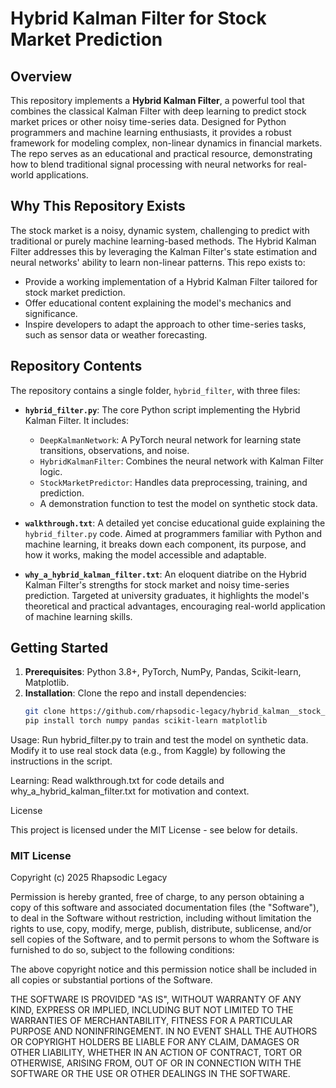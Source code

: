 # Hybrid Kalman Filter for Stock Market Prediction

## Overview 

This repository implements a **Hybrid Kalman Filter**, a powerful tool that combines the classical Kalman Filter with deep learning to predict stock market prices or other noisy time-series data. Designed for Python programmers and machine learning enthusiasts, it provides a robust framework for modeling complex, non-linear dynamics in financial markets. The repo serves as an educational and practical resource, demonstrating how to blend traditional signal processing with neural networks for real-world applications. 
  
## Why This Repository Exists  
 
The stock market is a noisy, dynamic system, challenging to predict with traditional or purely machine learning-based methods. The Hybrid Kalman Filter addresses this by leveraging the Kalman Filter's state estimation and neural networks' ability to learn non-linear patterns. This repo exists to: 
 
- Provide a working implementation of a Hybrid Kalman Filter tailored for stock market prediction.  
- Offer educational content explaining the model's mechanics and significance. 
- Inspire developers to adapt the approach to other time-series tasks, such as sensor data or weather forecasting.

## Repository Contents  
 
The repository contains a single folder, `hybrid_filter`, with three files: 
   
- **`hybrid_filter.py`**: The core Python script implementing the Hybrid Kalman Filter. It includes:  
  - `DeepKalmanNetwork`: A PyTorch neural network for learning state transitions, observations, and noise. 
  - `HybridKalmanFilter`: Combines the neural network with Kalman Filter logic.
  - `StockMarketPredictor`: Handles data preprocessing, training, and prediction.
  - A demonstration function to test the model on synthetic stock data.

- **`walkthrough.txt`**: A detailed yet concise educational guide explaining the `hybrid_filter.py` code. Aimed at programmers familiar with Python and machine learning, it breaks down each component, its purpose, and how it works, making the model accessible and adaptable.

- **`why_a_hybrid_kalman_filter.txt`**: An eloquent diatribe on the Hybrid Kalman Filter's strengths for stock market and noisy time-series prediction. Targeted at university graduates, it highlights the model's theoretical and practical advantages, encouraging real-world application of machine learning skills.

## Getting Started

1. **Prerequisites**: Python 3.8+, PyTorch, NumPy, Pandas, Scikit-learn, Matplotlib.
2. **Installation**: Clone the repo and install dependencies:
   ```bash
   git clone https://github.com/rhapsodic-legacy/hybrid_kalman__stock_price_prediction.git
   pip install torch numpy pandas scikit-learn matplotlib


Usage: Run hybrid_filter.py to train and test the model on synthetic data. Modify it to use real stock data (e.g., from Kaggle) by following the instructions in the script.

Learning: Read walkthrough.txt for code details and why_a_hybrid_kalman_filter.txt for motivation and context.

License


This project is licensed under the MIT License - see below for details.


### MIT License

Copyright (c) 2025 Rhapsodic Legacy


Permission is hereby granted, free of charge, to any person obtaining a copy of this software and associated documentation files (the "Software"), to deal in the Software without restriction, including without limitation the rights to use, copy, modify, merge, publish, distribute, sublicense, and/or sell copies of the Software, and to permit persons to whom the Software is furnished to do so, subject to the following conditions:

The above copyright notice and this permission notice shall be included in all copies or substantial portions of the Software.


THE SOFTWARE IS PROVIDED "AS IS", WITHOUT WARRANTY OF ANY KIND, EXPRESS OR IMPLIED, INCLUDING BUT NOT LIMITED TO THE WARRANTIES OF MERCHANTABILITY, FITNESS FOR A PARTICULAR PURPOSE AND NONINFRINGEMENT. IN NO EVENT SHALL THE AUTHORS OR COPYRIGHT HOLDERS BE LIABLE FOR ANY CLAIM, DAMAGES OR OTHER LIABILITY, WHETHER IN AN ACTION OF CONTRACT, TORT OR OTHERWISE, ARISING FROM, OUT OF OR IN CONNECTION WITH THE SOFTWARE OR THE USE OR OTHER DEALINGS IN THE SOFTWARE.



